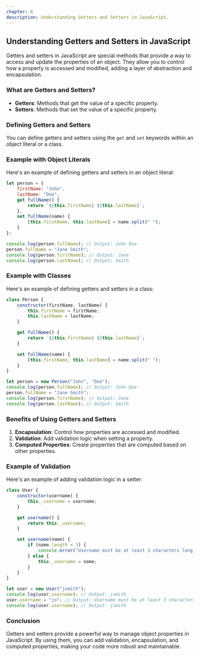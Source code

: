 ```yaml
---
chapter: 8
description: Understanding Getters and Setters in JavaScript.
---
```


## Understanding Getters and Setters in JavaScript

Getters and setters in JavaScript are special methods that provide a way to access and update the properties of an object. They allow you to control how a property is accessed and modified, adding a layer of abstraction and encapsulation.

### What are Getters and Setters?

- **Getters**: Methods that get the value of a specific property.
- **Setters**: Methods that set the value of a specific property.

### Defining Getters and Setters

You can define getters and setters using the `get` and `set` keywords within an object literal or a class.

### Example with Object Literals

Here's an example of defining getters and setters in an object literal:

```javascript
let person = {
    firstName: "John",
    lastName: "Doe",
    get fullName() {
        return `${this.firstName} ${this.lastName}`;
    },
    set fullName(name) {
        [this.firstName, this.lastName] = name.split(" ");
    }
};

console.log(person.fullName); // Output: John Doe
person.fullName = "Jane Smith";
console.log(person.firstName); // Output: Jane
console.log(person.lastName); // Output: Smith
```

### Example with Classes

Here's an example of defining getters and setters in a class:

```javascript
class Person {
    constructor(firstName, lastName) {
        this.firstName = firstName;
        this.lastName = lastName;
    }

    get fullName() {
        return `${this.firstName} ${this.lastName}`;
    }

    set fullName(name) {
        [this.firstName, this.lastName] = name.split(" ");
    }
}

let person = new Person("John", "Doe");
console.log(person.fullName); // Output: John Doe
person.fullName = "Jane Smith";
console.log(person.firstName); // Output: Jane
console.log(person.lastName); // Output: Smith
```

### Benefits of Using Getters and Setters

1. **Encapsulation**: Control how properties are accessed and modified.
2. **Validation**: Add validation logic when setting a property.
3. **Computed Properties**: Create properties that are computed based on other properties.

### Example of Validation

Here's an example of adding validation logic in a setter:

```javascript
class User {
    constructor(username) {
        this._username = username;
    }

    get username() {
        return this._username;
    }

    set username(name) {
        if (name.length < 3) {
            console.error("Username must be at least 3 characters long.");
        } else {
            this._username = name;
        }
    }
}

let user = new User("jsmith");
console.log(user.username); // Output: jsmith
user.username = "jo"; // Output: Username must be at least 3 characters long.
console.log(user.username); // Output: jsmith
```

### Conclusion

Getters and setters provide a powerful way to manage object properties in JavaScript. By using them, you can add validation, encapsulation, and computed properties, making your code more robust and maintainable.
